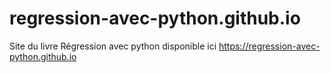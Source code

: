 # regression-avec-python.github.io
Site du livre Régression avec python disponible ici <https://regression-avec-python.github.io>

